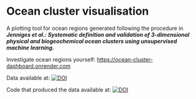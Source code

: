 # Ocean cluster visualisation

A plotting tool for ocean regions generated following the procedure in 
***Jenniges et al.: Systematic definition and validation of 3-dimensional physical and biogeochemical ocean clusters using unsupervised machine learning.*** 

Investigate ocean regions yourself: https://ocean-cluster-dashboard.onrender.com

Data available at: [![DOI](https://zenodo.org/badge/DOI/10.5281/zenodo.15201767.svg)](https://doi.org/10.5281/zenodo.15201767)

Code that produced the data available at: [![DOI](https://zenodo.org/badge/DOI/10.5281/zenodo.15202344.svg)](https://doi.org/10.5281/zenodo.15202344)

